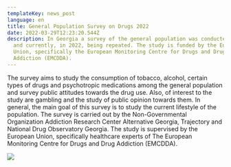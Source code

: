 ```yaml
---
templateKey: news_post
language: en
title: General Population Survey on Drugs 2022
date: 2022-03-29T12:23:20.544Z
description: In Georgia a survey of the general population was conducted in 2015
  and currently, in 2022, being repeated. The study is funded by the European
  Union, specifically the European Monitoring Centre for Drugs and Drug
  Addiction (EMCDDA).
---
```

The survey aims to study the consumption of tobacco, alcohol, certain types of drugs and psychotropic medications among the general population and survey public attitudes towards the drug use. Also, of interest to the study are gambling and the study of public opinion towards them. In general, the main goal of this survey is to study the current lifestyle of the population.  The survey is carried out by the Non-Governmental Organization Addiction Research Center Alternative Georgia, Trajectory and National Drug Observatory Georgia. The study is supervised by the European Union, specifically healthcare experts of The European Monitoring Centre for Drugs and Drug Addiction (EMCDDA).

<div class="image-list">

![](/media/uploads/emcdda_marque_en_rgb.png)

</div>
